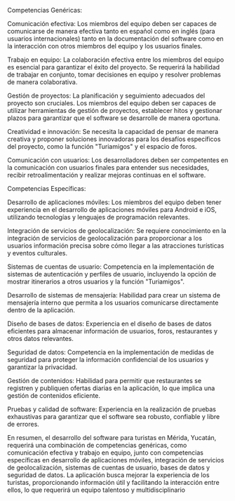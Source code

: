 Competencias Genéricas:

Comunicación efectiva: Los miembros del equipo deben ser capaces de comunicarse de manera efectiva tanto en español como en inglés (para usuarios internacionales) tanto en la documentación del software como en la interacción con otros miembros del equipo y los usuarios finales.

Trabajo en equipo: La colaboración efectiva entre los miembros del equipo es esencial para garantizar el éxito del proyecto. Se requerirá la habilidad de trabajar en conjunto, tomar decisiones en equipo y resolver problemas de manera colaborativa.

Gestión de proyectos: La planificación y seguimiento adecuados del proyecto son cruciales. Los miembros del equipo deben ser capaces de utilizar herramientas de gestión de proyectos, establecer hitos y gestionar plazos para garantizar que el software se desarrolle de manera oportuna.

Creatividad e innovación: Se necesita la capacidad de pensar de manera creativa y proponer soluciones innovadoras para los desafíos específicos del proyecto, como la función "Turiamigos" y el espacio de foros.

Comunicación con usuarios: Los desarrolladores deben ser competentes en la comunicación con usuarios finales para entender sus necesidades, recibir retroalimentación y realizar mejoras continuas en el software.

Competencias Específicas:

Desarrollo de aplicaciones móviles: Los miembros del equipo deben tener experiencia en el desarrollo de aplicaciones móviles para Android e iOS, utilizando tecnologías y lenguajes de programación relevantes.

Integración de servicios de geolocalización: Se requiere conocimiento en la integración de servicios de geolocalización para proporcionar a los usuarios información precisa sobre cómo llegar a las atracciones turísticas y eventos culturales.

Sistemas de cuentas de usuario: Competencia en la implementación de sistemas de autenticación y perfiles de usuario, incluyendo la opción de mostrar itinerarios a otros usuarios y la función "Turiamigos".

Desarrollo de sistemas de mensajería: Habilidad para crear un sistema de mensajería interno que permita a los usuarios comunicarse directamente dentro de la aplicación.

Diseño de bases de datos: Experiencia en el diseño de bases de datos eficientes para almacenar información de usuarios, foros, restaurantes y otros datos relevantes.

Seguridad de datos: Competencia en la implementación de medidas de seguridad para proteger la información confidencial de los usuarios y garantizar la privacidad.

Gestión de contenidos: Habilidad para permitir que restaurantes se registren y publiquen ofertas diarias en la aplicación, lo que implica una gestión de contenidos eficiente.

Pruebas y calidad de software: Experiencia en la realización de pruebas exhaustivas para garantizar que el software sea robusto, confiable y libre de errores.

En resumen, el desarrollo del software para turistas en Mérida, Yucatán, requerirá una combinación de competencias genéricas, como comunicación efectiva y trabajo en equipo, junto con competencias específicas en desarrollo de aplicaciones móviles, integración de servicios de geolocalización, sistemas de cuentas de usuario, bases de datos y seguridad de datos. La aplicación busca mejorar la experiencia de los turistas, proporcionando información útil y facilitando la interacción entre ellos, lo que requerirá un equipo talentoso y multidisciplinario
